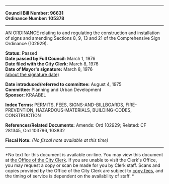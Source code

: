 * * * * *  
  
**Council Bill Number: [](#h0)[](#h2)96631**   
**Ordinance Number: 105378**  
  
* * * * *  
  
AN ORDINANCE relating to and regulating the construction and installation of signs and amending Sections 8, 9, 13 and 21 of the Comprehensive Sign Ordinance (102929).  
  
**Status:** Passed   
**Date passed by Full Council:** March 1, 1976   
**Date filed with the City Clerk:** March 8, 1976   
**Date of Mayor's signature:** March 8, 1976   
[(about the signature date)](/~public/approvaldate.htm)   
  
  
**Date introduced/referred to committee:** August 4, 1975   
**Committee:** Planning and Urban Development   
**Sponsor:** KRAABEL   
  
**Index Terms:** PERMITS, FEES, SIGNS-AND-BILLBOARDS, FIRE-PREVENTION, HAZARDOUS-MATERIALS, BUILDING-CODES, CONSTRUCTION  
  
**References/Related Documents:** Amends: Ord 102929; Related: CF 281345, Ord 103796, 103832  
  
**Fiscal Note:** *(No fiscal note available at this time)*  
  
* * * * *  
  
*No text for this document is available on-line. You may view this document at [the Office of the City Clerk](http://www.seattle.gov/leg/clerk/contactUs.htm). If you are unable to visit the Clerk's Office, you may request a copy or scan be made for you by Clerk staff. Scans and copies provided by the Office of the City Clerk are subject to [copy fees](http://clerk.seattle.gov/~public/clerkfees.htm), and the timing of service is dependent on the availability of staff. *  
  
  
